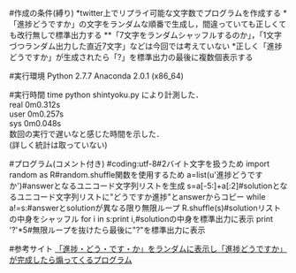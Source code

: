 #作成の条件(縛り)
*twitter上でリプライ可能な文字数でプログラムを作成する
*「進捗どうですか」の文字をランダムな順番で生成し，間違っていても正しくても改行無しで標準出力する
**「7文字をランダムシャッフルするのか」，「1文字づつランダム出力した直近7文字」などは今回では考えていない
*正しく「進捗どうですか」が生成されたら「?」を標準出力の最後に複数個表示する

#実行環境
Python 2.7.7 Anaconda 2.0.1 (x86_64)

#実行時間
time python shintyoku.py により計測した．  
real	0m0.312s  
user	0m0.257s  
sys	0m0.048s  
数回の実行で遅いなと感じた時間を示した．  
(詳しく統計は取っていない)

#プログラム(コメント付き)
    #coding:utf-8#2バイト文字を扱うため
    import random as R#random.shuffle関数を使用するため
    a=list(u'進捗どうですか')#answerとなるユニコード文字列リストを生成
    s=a[-5:]+a[:2]#solutionとなるユニコード文字列リストに"どうですか進捗"とanswerからコピー
    while a!=s:#answerとsolutionが異なる限り無限ループ
    	R.shuffle(s)#solutionリストの中身をシャッフル
    	for i in s:print i,#solutionの中身を標準出力に表示
    print '?'*5#無限ループを抜けたら最後に"?"を標準出力に表示

  
#参考サイト
[「進捗・どう・です・か」をランダムに表示し「進捗どうですか」が完成したら煽ってくるプログラム](http://elephnote.com/blog/archives/936 "「進捗・どう・です・か」をランダムに表示し「進捗どうですか」が完成したら煽ってくるプログラム")

[参考元]:http://elephnote.com/blog/archives/936 "「進捗・どう・です・か」をランダムに表示し「進捗どうですか」が完成したら煽ってくるプログラム"